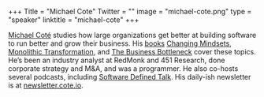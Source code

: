 +++
Title = "Michael Cote"
Twitter = ""
image = "michael-cote.png"
type = "speaker"
linktitle = "michael-cote"
+++

[Michael Coté](https://cote.io/) studies how large organizations get better at building software to run better and grow their business. His [books](https://cote.io/books/) [Changing Mindsets, Monolithic Transformation](https://www.oreilly.com/library/view/changing-mindsets-the/9781098105839/?utm_source=cote&utm_campaign=devrel&utm_content=bioblock), and [The Business Bottleneck](https://content.pivotal.io/ebooks/the-business-bottleneck?utm_source=cote&utm_campaign=devrel&utm_content=bioblock) cover these topics. He’s been an industry analyst at RedMonk and 451 Research, done corporate strategy and M&A, and was a programmer. He also co-hosts several podcasts, including [Software Defined Talk](https://www.softwaredefinedtalk.com/). His daily-ish newsletter is at [newsletter.cote.io](newsletter.cote.io).